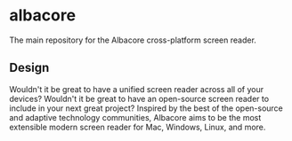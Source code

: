 # albacore
The main repository for the Albacore cross-platform screen reader.
## Design
Wouldn't it be great to have a unified screen reader across all of your devices? Wouldn't it be great to have an open-source screen reader to include in your next great project? Inspired by the best of the open-source and adaptive technology communities, Albacore aims to be the most extensible modern screen reader for Mac, Windows, Linux, and more.
